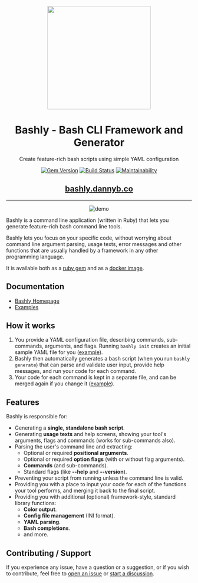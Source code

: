 <div align='center'>
<img src='logo.svg' width=280>

# Bashly - Bash CLI Framework and Generator

Create feature-rich bash scripts using simple YAML configuration

[![Gem Version](https://badge.fury.io/rb/bashly.svg)](https://badge.fury.io/rb/bashly)
[![Build Status](https://github.com/DannyBen/bashly/workflows/Test/badge.svg)](https://github.com/DannyBen/bashly/actions?query=workflow%3ATest)
[![Maintainability](https://api.codeclimate.com/v1/badges/8cf89047e50ca601e431/maintainability)](https://codeclimate.com/github/DannyBen/bashly/maintainability)

## [bashly.dannyb.co](https://bashly.dannyb.co)

---

![demo](demo/cast.svg)

</div>

Bashly is a command line application (written in Ruby) that lets you
generate feature-rich bash command line tools.

Bashly lets you focus on your specific code, without worrying about command line
argument parsing, usage texts, error messages and other functions that are
usually handled by a framework in any other programming language.

It is available both as a [ruby gem](https://rubygems.org/gems/bashly) and as
a [docker image](https://hub.docker.com/r/dannyben/bashly).


## Documentation

- [Bashly Homepage][docs]
- [Examples][examples]

## How it works

1. You provide a YAML configuration file, describing commands, sub-commands,
   arguments, and flags. Running `bashly init` creates an initial sample YAML
   file for you ([example](https://github.com/DannyBen/bashly/tree/master/examples/minimal#bashlyyml)).
2. Bashly then automatically generates a bash script (when you run
   `bashly generate`) that can parse and validate user input, provide help
   messages, and run your code for each command.
3. Your code for each command is kept in a separate file, and can be merged
   again if you change it ([example](https://github.com/DannyBen/bashly/blob/master/examples/minimal/src/root_command.sh)).

## Features

Bashly is responsible for:

- Generating a **single, standalone bash script**.
- Generating **usage texts** and help screens, showing your tool's arguments, flags and commands (works for sub-commands also).
- Parsing the user's command line and extracting:
  - Optional or required **positional arguments**.
  - Optional or required **option flags** (with or without flag arguments).
  - **Commands** (and sub-commands).
  - Standard flags (like **--help** and **--version**).
- Preventing your script from running unless the command line is valid.
- Providing you with a place to input your code for each of the functions your tool performs, and merging it back to the final script.
- Providing you with additional (optional) framework-style, standard library functions:
  - **Color output**.
  - **Config file management** (INI format).
  - **YAML parsing**.
  - **Bash completions**.
  - and more.

## Contributing / Support

If you experience any issue, have a question or a suggestion, or if you wish
to contribute, feel free to [open an issue][issues] or
[start a discussion][discussions].



[issues]: https://github.com/DannyBen/bashly/issues
[discussions]: https://github.com/DannyBen/bashly/discussions
[docs]: https://bashly.dannyb.co/
[examples]: https://github.com/DannyBen/bashly/tree/master/examples#bashly-examples

